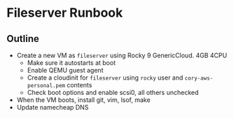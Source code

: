 # Fileserver Runbook


## Outline

- Create a new VM as `fileserver` using Rocky 9 GenericCloud. 4GB 4CPU
    - Make sure it autostarts at boot
    - Enable QEMU guest agent
    - Create a cloudinit for `fileserver` using `rocky` user and `cory-aws-personal.pem` contents
    - Check boot options and enable scsi0, all others unchecked
- When the VM boots, install git, vim, lsof, make
- Update namecheap DNS
